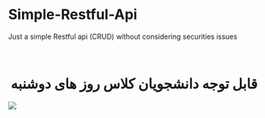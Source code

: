 # Simple-Restful-Api
Just a simple Restful api (CRUD) without considering securities issues 

<br/>
<h1 dir="rtl"> قابل توجه دانشجویان کلاس روز های دوشنبه </h1>


<img src="https://raw.githubusercontent.com/YourUserAccount/YourProject/master/DirectoryPath/Example.png?sanitize=true&raw=true" />

<br/>

